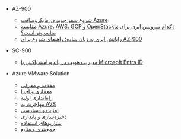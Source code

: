 - AZ-900
  - [شروع سفر جدید در مایکروسافت Azure](guide/Start_Spot.md)  
  - [مقایسه Azure، AWS، GCP و OpenStack؛ کدام سرویس ابری برای ما مناسب‌تر است؟](guide/Cloud_Providers_Comparation.md)
  - [رایانش ابری به زبان ساده؛ راهنمای شروع برای AZ-900](guide/Cloud_Computing_Concept.md)

- SC-900
  - [مدیریت هویت در پاندوراسندباکس با Microsoft Entra ID](guide/MicrosoftEntra.md)
- Azure VMware Solution
  - [مقدمه و معرفی](guide/avs/intro.md)
  - [معماری و اجزا](guide/avs/architecture.md)
  - [راه‌اندازی اولیه](guide/avs/deployment.md)
  - [مهاجرت به AVS](guide/avs/migration.md)
  - [امنیت و دسترسی](guide/avs/security.md)
  - [ذخیره‌سازی و پایداری](guide/avs/storage.md)
  - [سناریوهای استفاده](guide/avs/scenarios.md)
  - [جمع‌بندی و منابع](guide/avs/summary.md)
